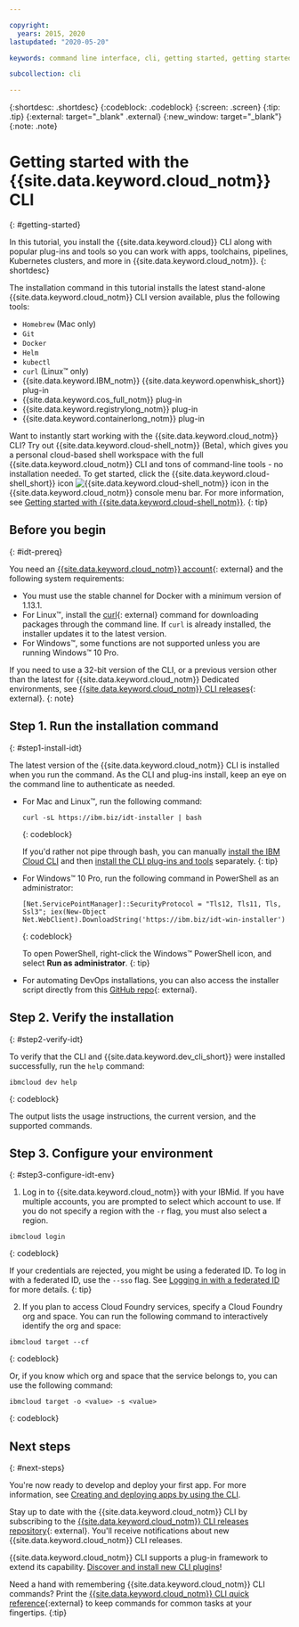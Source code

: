 ```yaml
---

copyright:
  years: 2015, 2020
lastupdated: "2020-05-20"

keywords: command line interface, cli, getting started, getting started with IBM Cloud CLI, getting started with IBM Cloud CLI and developer tools tutorial, IBM Cloud Developer Tools CLI, ibmcloud cli, download cli, ibmcloud dev, cloud cli, cloud command line, developer tools, dev tools, install cloud cli, getting started cli, ibm cloud cli

subcollection: cli

---
```


{:shortdesc: .shortdesc}
{:codeblock: .codeblock}
{:screen: .screen}
{:tip: .tip}
{:external: target="_blank" .external}
{:new_window: target="_blank"}
{:note: .note}

# Getting started with the {{site.data.keyword.cloud_notm}} CLI
{: #getting-started}

In this tutorial, you install the {{site.data.keyword.cloud}} CLI along with popular plug-ins and tools so you can work with apps, toolchains, pipelines, Kubernetes clusters, and more in {{site.data.keyword.cloud_notm}}.
{: shortdesc}

The installation command in this tutorial installs the latest stand-alone {{site.data.keyword.cloud_notm}} CLI version available, plus the following tools:

* `Homebrew` (Mac only)
* `Git`
* `Docker`
* `Helm`
* `kubectl`
* `curl` (Linux&trade; only)
* {{site.data.keyword.IBM_notm}} {{site.data.keyword.openwhisk_short}} plug-in
* {{site.data.keyword.cos_full_notm}} plug-in
* {{site.data.keyword.registrylong_notm}} plug-in
* {{site.data.keyword.containerlong_notm}} plug-in

Want to instantly start working with the {{site.data.keyword.cloud_notm}} CLI? Try out {{site.data.keyword.cloud-shell_notm}} (Beta), which gives you a personal cloud-based shell workspace with the full {{site.data.keyword.cloud_notm}} CLI and tons of command-line tools - no installation needed. To get started, click the {{site.data.keyword.cloud-shell_short}} icon ![{{site.data.keyword.cloud-shell_notm}} icon](../icons/terminal-cloud-shell.svg) in the {{site.data.keyword.cloud_notm}} console menu bar. For more information, see [Getting started with {{site.data.keyword.cloud-shell_notm}}](/docs/cloud-shell?topic=cloud-shell-getting-started).
{: tip}

## Before you begin
{: #idt-prereq}

You need an [{{site.data.keyword.cloud_notm}} account](https://cloud.ibm.com/){: external} and the following system requirements:

* You must use the stable channel for Docker with a minimum version of 1.13.1.
* For Linux&trade;, install the [curl](https://curl.haxx.se/download.html){: external} command for downloading packages through the command line. If `curl` is already installed, the installer updates it to the latest version.
* For Windows&trade;, some functions are not supported unless you are running Windows&trade; 10 Pro.

If you need to use a 32-bit version of the CLI, or a previous version other than the latest for {{site.data.keyword.cloud_notm}} Dedicated environments, see [{{site.data.keyword.cloud_notm}} CLI releases](https://github.com/IBM-Cloud/ibm-cloud-cli-release/releases/){: external}.
{: note}

## Step 1. Run the installation command
{: #step1-install-idt}

The latest version of the {{site.data.keyword.cloud_notm}} CLI is installed when you run the command. As the CLI and plug-ins install, keep an eye on the command line to authenticate as needed.

* For Mac and Linux&trade;, run the following command:
  ```
  curl -sL https://ibm.biz/idt-installer | bash
  ```
  {: codeblock}

  If you'd rather not pipe through bash, you can manually [install the IBM Cloud CLI](/docs/cli?topic=cli-install-ibmcloud-cli) and then [install the CLI plug-ins and tools](/docs/cli?topic=cli-install-devtools-manually) separately.
  {: tip}

* For Windows&trade; 10 Pro, run the following command in PowerShell as an administrator:
  ```
  [Net.ServicePointManager]::SecurityProtocol = "Tls12, Tls11, Tls, Ssl3"; iex(New-Object Net.WebClient).DownloadString('https://ibm.biz/idt-win-installer')
  ```
  {: codeblock}

  To open PowerShell, right-click the Windows&trade; PowerShell icon, and select **Run as administrator**.
  {: tip}

* For automating DevOps installations, you can also access the installer script directly from this [GitHub repo](https://github.com/IBM-Cloud/ibm-cloud-developer-tools){: external}.


## Step 2. Verify the installation
{: #step2-verify-idt}

To verify that the CLI and {{site.data.keyword.dev_cli_short}} were installed successfully, run the `help` command:
```
ibmcloud dev help
```
{: codeblock}

The output lists the usage instructions, the current version, and the supported commands.

## Step 3. Configure your environment
{: #step3-configure-idt-env}

1. Log in to {{site.data.keyword.cloud_notm}} with your IBMid. If you have multiple accounts, you are prompted to select which account to use. If you do not specify a region with the `-r` flag, you must also select a region.
  ```
  ibmcloud login
  ```
  {: codeblock}

  If your credentials are rejected, you might be using a federated ID. To log in with a federated ID, use the `--sso` flag. See [Logging in with a federated ID](/docs/iam/federated_id?topic=iam-federated_id#federated_id) for more details.
  {: tip}

2. If you plan to access Cloud Foundry services, specify a Cloud Foundry org and space. You can run the following command to interactively identify the org and space:
  ```
  ibmcloud target --cf
  ```
  {: codeblock}

  Or, if you know which org and space that the service belongs to, you can use the following command:
  ```
  ibmcloud target -o <value> -s <value>
  ```
  {: codeblock}

## Next steps
{: #next-steps}

You're now ready to develop and deploy your first app. For more information, see [Creating and deploying apps by using the CLI](/docs/apps?topic=creating-apps-create-deploy-app-cli#create-deploy-app-cli).

Stay up to date with the {{site.data.keyword.cloud_notm}} CLI by subscribing to the [{{site.data.keyword.cloud_notm}} CLI releases repository](https://github.com/IBM-Cloud/ibm-cloud-cli-release/releases/){: external}. You'll receive notifications about new {{site.data.keyword.cloud_notm}} CLI releases.

{{site.data.keyword.cloud_notm}} CLI supports a plug-in framework to extend its capability. [Discover and install new CLI plugins](/docs/cli?topic=cli-plug-ins)!

Need a hand with remembering {{site.data.keyword.cloud_notm}} CLI commands? Print the [{{site.data.keyword.cloud_notm}} CLI quick reference](https://github.com/ibm-cloud-docs/cli/blob/master/IBM%20Cloud%20CLI%20quick%20reference.pdf){:external} to keep commands for common tasks at your fingertips.
{:tip}
